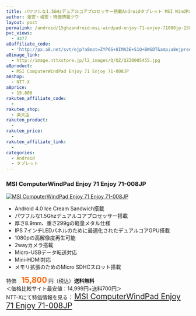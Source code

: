 ```yaml
---
title: パワフルな1.5GHzデュアルコアプロセッサー搭載Androidタブレット MSI WindPad Enjoy 71 Enjoy 71-008JP 特価15,800円！送料無料！
author: 激安・格安・特価情報ツウ
layout: post
permalink: /android/15ghzandroid-msi-windpad-enjoy-71-enjoy-71008jp-15800.html
pvc_views:
  - 4377
a8affiliate_code:
  - 'http://px.a8.net/svt/ejp?a8mat=ZYP6S+8IMA3E+S1Q+BWGDT&amp;a8ejpredirect=http://nttxstore.jp/_II_QZZ0005455'
a8image_link:
  - http://image.nttxstore.jp/l2_images/Q/QZ/QZZ0005455.jpg
a8product:
  - MSI ComputerWindPad Enjoy 71 Enjoy 71-008JP
a8shop:
  - NTT-X
a8price:
  - 15,800
rakuten_affiliate_code:
  - 
rakuten_shop:
  - 楽天店
rakuten_product:
  - 
rakuten_price:
  - 
rakuten_affiliate_link:
  - 
categories:
  - Android
  - タブレット
---
```

### MSI ComputerWindPad Enjoy 71 Enjoy 71-008JP

<div class="img-bg2 img_L">
  <a title="MSI ComputerWindPad Enjoy 71 Enjoy 71-008JP" href="http://px.a8.net/svt/ejp?a8mat=ZYP6S+8IMA3E+S1Q+BWGDT&a8ejpredirect=http://nttxstore.jp/_II_QZZ0005455" target="_blank"><img src="http://i2.wp.com/image.nttxstore.jp/l2_images/Q/QZ/QZZ0005455.jpg?resize=120%2C120" border="0" alt="MSI ComputerWindPad Enjoy 71 Enjoy 71-008JP" style="border: 0pt none;" data-recalc-dims="1" /></a>
</div>

<!--more-->

  * Android 4.0 Ice Cream Sandwich搭載
  * パワフルな1.5Ghzデュアルコアプロセッサー搭載
  * 厚さ8.9mm、重さ299gの軽量メタル仕様
  * IPS 7インチLEDパネルのために最適化されたデュアルコアGPU搭載
  * 1080pの高解像度再生可能
  * 2wayカメラ搭載
  * Micro-USBデータ転送対応
  * Mini-HDMI対応
  * メモリ拡張のためのMicro SDHCスロット搭載

特価　<span style="color: #ff6600; font-size: 150%;"><strong>15,800</strong></span> 円（税込）**送料無料**  
＜価格比較サイト最安値：14,999円+送料700円＞  
NTT-Xにて特価情報を見る： <span style="font-size: 150%;"><a href="http://px.a8.net/svt/ejp?a8mat=ZYP6S+8IMA3E+S1Q+BWGDT&a8ejpredirect=http://nttxstore.jp/_II_QZZ0005455" target="_blank">MSI ComputerWindPad Enjoy 71 Enjoy 71-008JP</a></span>